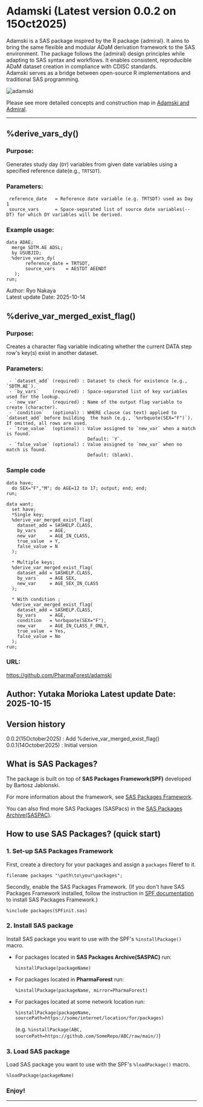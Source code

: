 # Adamski (Latest version 0.0.2 on 15Oct2025)
Adamski is a SAS package inspired by the R package {admiral}. It aims to bring the same flexible and modular ADaM derivation framework to the SAS environment. The package follows the {admiral} design principles while adapting to SAS syntax and workflows. It enables consistent, reproducible ADaM dataset creation in compliance with CDISC standards.  
Adamski serves as a bridge between open-source R implementations and traditional SAS programming.  

![adamski](./adamski_logo_small.png)  

Please see more detailed concepts and construction map in [Adamski and Admiral](./Adamski_and_Admiral.md).

---

## %derive_vars_dy() 

### Purpose:
   Generates study day (`DY`) variables from given date variables using a specified reference date(e.g., `TRTSDT`). 
   
### Parameters:
~~~sas
 reference_date   = Reference date variable (e.g. TRTSDT) used as Day 1  
 source_vars      = Space-separated list of source date variables(--DT) for which DY variables will be derived.
~~~

### Example usage: 
~~~sas
data ADAE;
  merge SDTM.AE ADSL;
  by USUBJID;
  %derive_vars_dy(
       reference_date = TRTSDT,  
       source_vars    = AESTDT AEENDT  
   );
run;
~~~

 Author:             Ryo Nakaya  
 Latest update Date: 2025-10-14  

## %derive_var_merged_exist_flag()  

### Purpose:  
   Creates a character flag variable indicating whether the current DATA step row's key(s) exist in another dataset.   

### Parameters:
~~~sas
 - `dataset_add` (required) : Dataset to check for existence (e.g., `SDTM.AE`).
 - `by_vars`     (required) : Space-separated list of key variables used for the lookup.
 - `new_var`     (required) : Name of the output flag variable to create (character).
 - `condition`   (optional) : WHERE clause (as text) applied to `dataset_add` before building  the hash (e.g., `%nrbquote(SEX="F")`). If omitted, all rows are used.
 - `true_value`  (optional) : Value assigned to `new_var` when a match is found.
                              Default: `Y`.
 - `false_value` (optional) : Value assigned to `new_var` when no match is found.
                              Default: (blank).
~~~
### Sample code

~~~sas
data have;
  do SEX="F","M"; do AGE=12 to 17; output; end; end;
run;

data want;
  set have;
  *Single key;
  %derive_var_merged_exist_flag(
    dataset_add = SASHELP.CLASS,
    by_vars     = AGE,
    new_var     = AGE_IN_CLASS,
    true_value  = Y,
    false_value = N
  );

  * Multiple keys;
  %derive_var_merged_exist_flag(
    dataset_add = SASHELP.CLASS,
    by_vars     = AGE SEX,
    new_var     = AGE_SEX_IN_CLASS
  );

  * With condition ;
  %derive_var_merged_exist_flag(
    dataset_add = SASHELP.CLASS,
    by_vars     = AGE,
    condition   = %nrbquote(SEX="F"),
    new_var     = AGE_IN_CLASS_F_ONLY,
    true_value  = Yes,
    false_value = No
  );
run;
~~~


### URL:

https://github.com/PharmaForest/adamski

Author:                 Yutaka Morioka
Latest update Date:     2025-10-15
---
 
## Version history  
0.0.2(15October2025)	: Add %derive_var_merged_exist_flag()
0.0.1(14October2025)	: Initial version

## What is SAS Packages?

The package is built on top of **SAS Packages Framework(SPF)** developed by Bartosz Jablonski.

For more information about the framework, see [SAS Packages Framework](https://github.com/yabwon/SAS_PACKAGES).

You can also find more SAS Packages (SASPacs) in the [SAS Packages Archive(SASPAC)](https://github.com/SASPAC).

## How to use SAS Packages? (quick start)

### 1. Set-up SAS Packages Framework

First, create a directory for your packages and assign a `packages` fileref to it.

~~~~~~~~~~~~~~~~~~~~~~~~~~~~~~~~~~~~~~~~~~~~~~~~~~~~~~~~~~~~~~~~~~~~~~~~~~~~~~~~~~~~~~~~~~sas
filename packages "\path\to\your\packages";
~~~~~~~~~~~~~~~~~~~~~~~~~~~~~~~~~~~~~~~~~~~~~~~~~~~~~~~~~~~~~~~~~~~~~~~~~~~~~~~~~~~~~~~~~~

Secondly, enable the SAS Packages Framework.
(If you don't have SAS Packages Framework installed, follow the instruction in 
[SPF documentation](https://github.com/yabwon/SAS_PACKAGES/tree/main/SPF/Documentation) 
to install SAS Packages Framework.)

~~~~~~~~~~~~~~~~~~~~~~~~~~~~~~~~~~~~~~~~~~~~~~~~~~~~~~~~~~~~~~~~~~~~~~~~~~~~~~~~~~~~~~~~~~sas
%include packages(SPFinit.sas)
~~~~~~~~~~~~~~~~~~~~~~~~~~~~~~~~~~~~~~~~~~~~~~~~~~~~~~~~~~~~~~~~~~~~~~~~~~~~~~~~~~~~~~~~~~


### 2. Install SAS package

Install SAS package you want to use with the SPF's `%installPackage()` macro.

- For packages located in **SAS Packages Archive(SASPAC)** run:
  ~~~~~~~~~~~~~~~~~~~~~~~~~~~~~~~~~~~~~~~~~~~~~~~~~~~~~~~~~~~~~~~~~~~~~~~~~~~~~~~~~~~~~~~~~~sas
  %installPackage(packageName)
  ~~~~~~~~~~~~~~~~~~~~~~~~~~~~~~~~~~~~~~~~~~~~~~~~~~~~~~~~~~~~~~~~~~~~~~~~~~~~~~~~~~~~~~~~~~

- For packages located in **PharmaForest** run:
  ~~~~~~~~~~~~~~~~~~~~~~~~~~~~~~~~~~~~~~~~~~~~~~~~~~~~~~~~~~~~~~~~~~~~~~~~~~~~~~~~~~~~~~~~~~sas
  %installPackage(packageName, mirror=PharmaForest)
  ~~~~~~~~~~~~~~~~~~~~~~~~~~~~~~~~~~~~~~~~~~~~~~~~~~~~~~~~~~~~~~~~~~~~~~~~~~~~~~~~~~~~~~~~~~

- For packages located at some network location run:
  ~~~~~~~~~~~~~~~~~~~~~~~~~~~~~~~~~~~~~~~~~~~~~~~~~~~~~~~~~~~~~~~~~~~~~~~~~~~~~~~~~~~~~~~~~~sas
  %installPackage(packageName, sourcePath=https://some/internet/location/for/packages)
  ~~~~~~~~~~~~~~~~~~~~~~~~~~~~~~~~~~~~~~~~~~~~~~~~~~~~~~~~~~~~~~~~~~~~~~~~~~~~~~~~~~~~~~~~~~
  (e.g. `%installPackage(ABC, sourcePath=https://github.com/SomeRepo/ABC/raw/main/)`)


### 3. Load SAS package

Load SAS package you want to use with the SPF's `%loadPackage()` macro.

~~~~~~~~~~~~~~~~~~~~~~~~~~~~~~~~~~~~~~~~~~~~~~~~~~~~~~~~~~~~~~~~~~~~~~~~~~~~~~~~~~~~~~~~~~sas
%loadPackage(packageName)
~~~~~~~~~~~~~~~~~~~~~~~~~~~~~~~~~~~~~~~~~~~~~~~~~~~~~~~~~~~~~~~~~~~~~~~~~~~~~~~~~~~~~~~~~~


### Enjoy!

---

